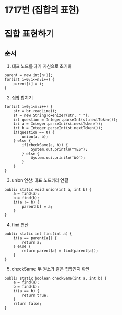 # 1717번 (집합의 표현)
# 집합 표현하기
## 순서
 1. 대표 노드를 자기 자신으로 초기화
```
parent = new int[n+1];
for(int i=0;i<=n;i++) {
    parent[i] = i;
}
```
 2. 집합 합치기
```
for(int i=0;i<m;i++) {
    str = br.readLine();
    st = new StringTokenizer(str, " ");
    int question = Integer.parseInt(st.nextToken());
    int a = Integer.parseInt(st.nextToken());
    int b = Integer.parseInt(st.nextToken());
    if(question == 0) {
        union(a, b);
    } else {
        if(checkSame(a, b)) {
            System.out.println("YES");
        } else {
            System.out.println("NO");
        }
    }
}
```
 3. union 연산: 대표 노드끼리 연결
```
public static void union(int a, int b) {
    a = find(a);
    b = find(b);
    if(a != b) {
        parent[b] = a;
    }
}
```
 4. find 연산
```
public static int find(int a) {
    if(a == parent[a]) {
        return a;
    } else {
        return parent[a] = find(parent[a]);
    }
}
```
 5. checkSame: 두 원소가 같은 집합인지 확인
```
public static boolean checkSame(int a, int b) {
    a = find(a);
    b = find(b);
    if(a == b) {
        return true;
    }
    return false;
}
```
